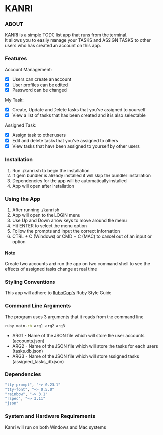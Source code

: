 # KANRI

### ABOUT

KANRI is a simple TODO list app that runs from the terminal.  
It allows you to easily manage your TASKS and ASSIGN TASKS to other users who has created an account on this app.

### Features

Account Management:
- [x] Users can create an account
- [x] User profiles can be edited
- [x] Password can be changed

My Task:
- [x] Create, Update and Delete tasks that you've assigned to yourself
- [x] View a list of tasks that has been created and it is also selectable

Assigned Task:
- [x] Assign task to other users
- [x] Edit and delete tasks that you've assigned to others
- [x] View tasks that have been assigned to yourself by other users

### Installation
1. Run ./kanri.sh to begin the installation
2. If gem bundler is already installed it will skip the bundler installation
3. Dependencies for the app will be automatically installed
4. App will open after installation

### Using the App
1. After running ./kanri.sh
2. App will open to the LOGIN menu
3. Use Up and Down arrow keys to move around the menu
4. Hit ENTER to select the menu option
5. Follow the prompts and input the correct information
6. CTRL + C (Windows) or CMD + C (MAC) to cancel out of an input or option

#### Note
Create two accounts and run the app on two command shell to see the effects of assigned tasks change at real time

### Styling Conventions

This app will adhere to [RuboCop's](https://github.com/rubocop/ruby-style-guide) Ruby Style Guide

### Command Line Arguments

The program uses 3 arguments that it reads from the command line
```ruby
ruby main.rb arg1 arg2 arg3
```
- ARG1 - Name of the JSON file which will store the user accounts (accounts.json)
- ARG2 - Name of the JSON file which will store the tasks for each users (tasks.db.json)
- ARG3 - Name of the JSON file which will store assigned tasks (assigned_tasks_db.json)

### Dependencies
```ruby
"tty-prompt", "~> 0.23.1"
"tty-font", "~> 0.5.0"
"rainbow", "~> 3.1"
"rspec", "~> 3.11"
"json"
```

### System and Hardware Requirements
Kanri will run on both Windows and Mac systems